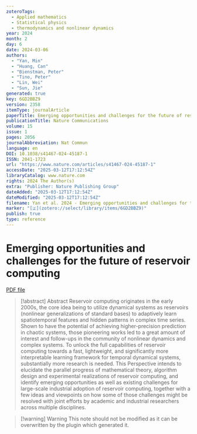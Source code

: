 ```yaml
---
zoteroTags:
  - Applied mathematics
  - Statistical physics
  - thermodynamics and nonlinear dynamics
year: 2024
month: 2
day: 6
date: 2024-03-06
authors:
  - "Yan, Min"
  - "Huang, Can"
  - "Bienstman, Peter"
  - "Tino, Peter"
  - "Lin, Wei"
  - "Sun, Jie"
generated: true
key: 6GD2BBZ9
version: 2358
itemType: journalArticle
paperTitle: Emerging opportunities and challenges for the future of reservoir computing
publicationTitle: Nature Communications
volume: 15
issue: 1
pages: 2056
journalAbbreviation: Nat Commun
language: en
DOI: 10.1038/s41467-024-45187-1
ISSN: 2041-1723
url: "https://www.nature.com/articles/s41467-024-45187-1"
accessDate: "2025-03-12T17:12:54Z"
libraryCatalog: www.nature.com
rights: 2024 The Author(s)
extra: "Publisher: Nature Publishing Group"
dateAdded: "2025-03-12T17:12:54Z"
dateModified: "2025-03-12T17:12:54Z"
filename: Yan et al. 2024 - Emerging opportunities and challenges for the future of reservoir computing.pdf
marker: "[🇿](zotero://select/library/items/6GD2BBZ9)"
publish: true
type: reference
---
```

# Emerging opportunities and challenges for the future of reservoir computing

[PDF file](/Papers/PDFs/Yan%20et%20al.%202024%20-%20Emerging%20opportunities%20and%20challenges%20for%20the%20future%20of%20reservoir%20computing.pdf)

> [!abstract] Abstract
> Reservoir computing originates in the early 2000s, the core idea being to utilize dynamical systems as reservoirs (nonlinear generalizations of standard bases) to adaptively learn spatiotemporal features and hidden patterns in complex time series. Shown to have the potential of achieving higher-precision prediction in chaotic systems, those pioneering works led to a great amount of interest and follow-ups in the community of nonlinear dynamics and complex systems. To unlock the full capabilities of reservoir computing towards a fast, lightweight, and significantly more interpretable learning framework for temporal dynamical systems, substantially more research is needed. This Perspective intends to elucidate the parallel progress of mathematical theory, algorithm design and experimental realizations of reservoir computing, and identify emerging opportunities as well as existing challenges for large-scale industrial adoption of reservoir computing, together with a few ideas and viewpoints on how some of those challenges might be resolved with joint efforts by academic and industrial researchers across multiple disciplines.

>[!warning] Warning
> This note should not be modified as it can be overwritten by the plugin which generated it.

